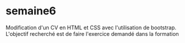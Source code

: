 # semaine6
Modification d'un CV en HTML et CSS avec l'utilisation de bootstrap.
L'objectif recherché est de faire l'exercice demandé dans la formation
